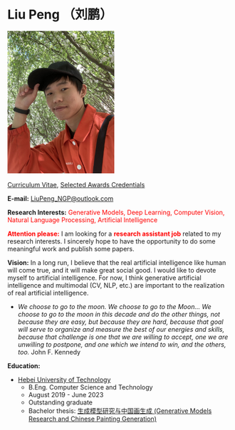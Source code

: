 # Liu Peng （刘鹏）

<img src="portrait.jpg"  width="240" height="320">

[Curriculum Vitae](CV_Liu_Peng_HEBUT.pdf), [Selected Awards Credentials](Credentials_Liu_Peng_HEBUT.pdf)

**E-mail:** LiuPeng_NGP@outlook.com

**Research Interests:**  <font color=red>Generative Models, Deep Learning, Computer Vision, Natural Language Processing, Artificial Intelligence</font>

**<font color=red>Attention please:</font>** I am looking for a **<font color=red>research assistant job</font>** related to my research interests.
I sincerely hope to have the opportunity to do some meaningful work and publish some papers.

**Vision:** In a long run, I believe that the real artificial intelligence like human will come true, and it will make great social good. I would like to devote myself to artificial intelligence. For now, I think generative artificial intelligence and multimodal (CV, NLP, etc.) are important to the realization of real artificial intelligence.

- *We choose to go to the moon. We choose to go to the Moon... We choose to go to the moon in this decade and do the other things, not because they are easy, but because they are hard, because that goal will serve to organize and measure the best of our energies and skills, because that challenge is one that we are willing to accept, one we are unwilling to postpone, and one which we intend to win, and the others, too.* John F. Kennedy




**Education:**
- [Hebei University of Technology](https://eweb.hebut.edu.cn/)
  - B.Eng. Computer Science and Technology
  - August 2019 - June 2023
  - Outstanding graduate
  - Bachelor thesis: [生成模型研究与中国画生成 (Generative Models Research and Chinese Painting Generation)](Thesis_Bachelor_Liu_Peng_HEBUT.pdf) 


<!-- #### <font color=red>I am looking for a research assistant job on generative models for about three years (2023-2026). I hope to publish two or three papers on generative models during the work period. In my spare time, I hope to write an English book on generative models.</font> -->

